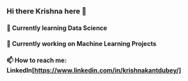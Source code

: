 ### Hi there Krishna here 👋 
#### 🌱 Currently learning Data Science
#### 🔭 Currently working on Machine Learning Projects
#### 📫 How to reach me: LinkedIn[https://www.linkedin.com/in/krishnakantdubey/]
<!--
**IAMKKD-1/IAMKKD-1** is a ✨ _special_ ✨ repository because its `README.md` (this file) appears on your GitHub profile.

Here are some ideas to get you started:

- 🔭 I’m currently working on ...
- 🌱 I’m currently learning ...
- 👯 I’m looking to collaborate on ...
- 🤔 I’m looking for help with ...
- 💬 Ask me about ...
- 📫 How to reach me: ...
- 😄 Pronouns: ...
- ⚡ Fun fact: ...
-->
